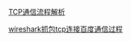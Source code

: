 [TCP通信流程解析](http://blog.csdn.net/phunxm/article/details/5836034)

[wireshark抓包tcp连接百度通信过程](http://d.download.csdn.net/download/phunxm/2827620)
